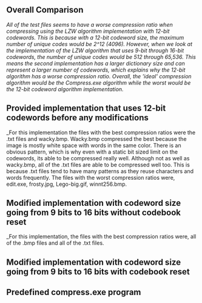 ## **Overall Comparison**
_All of the test files seems to have a worse compression ratio when compressing using the LZW algorithm implementation with 12-bit codewords. This is because with a 12-bit codeword size, the maximum number of unique codes would be 2^12 (4096). However, when we look at the implementation of the LZW algorithm that uses 9-bit through 16-bit codewords, the number of unique codes would be 512 through 65,536. This means the second implementation has a larger dictionary size and can represent a larger number of codewords, which explains why the 12-bit algorithm has a worse compression ratio.
Overall, the 'ideal' compression algorithm would be the Compress.exe algorithm while the worst would be the 12-bit codeword algorithm implementation._


## **Provided implementation that uses 12-bit codewords before any modifications**
_For this implementation the files with the best compression ratios were the .txt files and wacky.bmp. Wacky.bmp compressed the best because the image is mostly white space with words in the same color. There is an obvious pattern, which is why even with a static bit sized limit on the codewords, its able to be compressed really well. Although not as well as wacky.bmp, all of the .txt files are able to be compressed well too. This is because .txt files tend to have many patterns as they reuse characters and words frequently. The files with the worst compression ratios were, edit.exe, frosty.jpg, Lego-big.gif, winnt256.bmp. 




## **Modified implementation with codeword size going from 9 bits to 16 bits without codebook reset**
_For this implementation, the files with the best compression ratios were, all of the .bmp files and all of the .txt files.




## **Modified implementation with codeword size going from 9 bits to 16 bits with codebook reset**





## **Predefined compress.exe program**